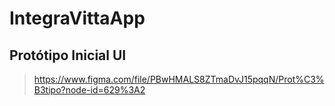 # IntegraVittaApp

## Protótipo Inicial UI
> https://www.figma.com/file/PBwHMALS8ZTmaDvJ15pqqN/Prot%C3%B3tipo?node-id=629%3A2 
